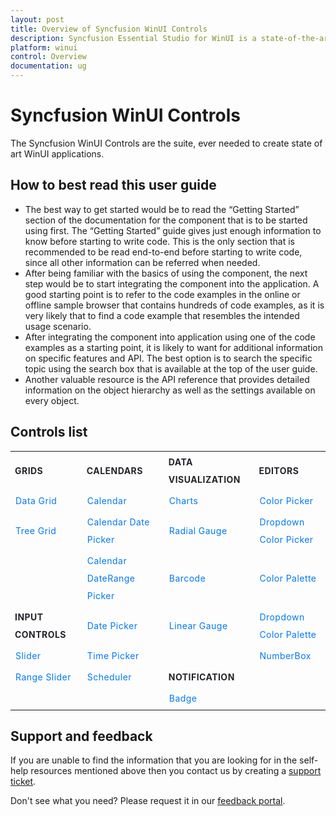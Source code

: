 ```yaml
---
layout: post
title: Overview of Syncfusion WinUI Controls
description: Syncfusion Essential Studio for WinUI is a state-of-the-art WinUI toolkit for developing Windows apps.
platform: winui
control: Overview
documentation: ug
---
```


# Syncfusion WinUI Controls

The Syncfusion WinUI Controls are the suite, ever needed to create state of art WinUI applications.

## How to best read this user guide

* The best way to get started would be to read the “Getting Started” section of the documentation for the component that is to be started using first. The “Getting Started” guide gives just enough information to know before starting to write code. This is the only section that is recommended to be read end-to-end before starting to write code, since all other information can be referred when needed.
* After being familiar with the basics of using the component, the next step would be to start integrating the component into the application. A good starting point is to refer to the code examples in the online or offline sample browser that contains hundreds of code examples, as it is very likely that to find a code example that resembles the intended usage scenario.
* After integrating the component into application using one of the code examples as a starting point, it is likely to want for additional information on specific features and API. The best option is to search the specific topic using the search box that is available at the top of the user guide.
* Another valuable resource is the API reference that provides detailed information on the object hierarchy as well as the settings available on every object.

## Controls list

<style>
#table
{
border:0 !important;
line-height: 2!important;
}

tr
{
border:0 !important;
}

td
{
border:0 !important;
}

#anchor
{
text-decoration: none!important; 
font-size: 14px!important; 
color: #0079F3!important;
letter-spacing: 0.47px!important;
text-align: left!important;
}
#title
{
font-size: 14px!important;
color: #22252A!important;
letter-spacing: 0.47px!important;
text-align: left!important;
font-weight: bold!important;
border:0 !important;
background-color:transparent!important;
}

</style>


<table id="table">
<tbody>
<colgroup>
<col style="width: 170px">
<col style="width: 210px">
<col style="width: 190px">
<col style="width: 158px">
</colgroup>

  <tr>
    <th id="title">GRIDS</th>
    <th id="title">CALENDARS</th>
    <th id="title">DATA VISUALIZATION</th>
    <th id="title">EDITORS</th>
  </tr>
  <tr>
    <td><a id="anchor"  href="https://help.syncfusion.com/winui/datagrid/getting-started" >Data Grid</a> </td>
    <td><a id="anchor"  href="https://help.syncfusion.com/winui/calendar/getting-started" >Calendar</a> </td>
    <td><a id="anchor"  href="https://help.syncfusion.com/winui/chart/getting-started" >Charts</a>         </td>
    <td><a id="anchor"  href="https://help.syncfusion.com/winui/color-picker/getting-started" >Color Picker</a>         </td>
  </tr>
  <tr>
    <td><a id="anchor"  href="https://help.syncfusion.com/winui/treegrid/getting-started">Tree Grid</a></td>
    <td><a id="anchor"  href="https://help.syncfusion.com/winui/calendar-datepicker/getting-started">Calendar Date Picker</a></td>
    <td><a id="anchor"  href="https://help.syncfusion.com/winui/radial-gauge/getting-started">Radial Gauge</a></td>
    <td><a id="anchor"  href="https://help.syncfusion.com/winui/dropdown-color-picker/getting-started">Dropdown Color Picker</a></td>
  </tr>
  <tr>
    <td></td>
    <td><a id="anchor"  href="https://help.syncfusion.com/winui/calendar-daterangepicker/getting-started">Calendar DateRange Picker</a></td>
    <td><a id="anchor"  href="https://help.syncfusion.com/winui/barcode/getting-started" >Barcode</a></td>
    <td><a id="anchor"  href="https://help.syncfusion.com/winui/color-palette/getting-started" >Color Palette</a></td>
  </tr>
  <tr>
    <td id="title">INPUT CONTROLS</td>
    <td><a id="anchor"  href="https://help.syncfusion.com/winui/date-picker/getting-started" >Date Picker</a></td>
    <td><a id="anchor"  href="https://help.syncfusion.com/winui/linear-gauge/getting-started" >Linear Gauge</a></td>
    <td><a id="anchor"  href="https://help.syncfusion.com/winui/dropdown-color-palette/getting-started" >Dropdown Color Palette</a></td>
  </tr>
  <tr>
     <td><a id="anchor"  href="https://help.syncfusion.com/winui/slider/getting-started">Slider</a></td>
    <td><a id="anchor"  href="https://help.syncfusion.com/winui/time-picker/getting-started">Time Picker</a></td>
    <td></td>
    <td><a id="anchor"  href="https://help.syncfusion.com/winui/numberbox/getting-started" >NumberBox</a></td>
  </tr>
  <tr>
    <td><a id="anchor"  href="https://help.syncfusion.com/winui/rangeslider/getting-started">Range Slider</a></td>
    <td><a id="anchor"  href="https://help.syncfusion.com/winui/scheduler/getting-started">Scheduler</a></td>
     <td id="title">NOTIFICATION</td>
    <td></td>
  </tr>
  <tr>
 <td></td>
    <td></td>
    <td><a id="anchor"  href="https://help.syncfusion.com/winui/badge/getting-started">Badge</a></td>
    <td></td>
  </tr>
</tbody>
</table>

## Support and feedback

If you are unable to find the information that you are looking for in the self-help resources mentioned above then you contact us by creating a [support ticket](https://www.syncfusion.com/support/directtrac/incidents).

Don't see what you need? Please request it in our [feedback portal](https://www.syncfusion.com/feedback/winui).